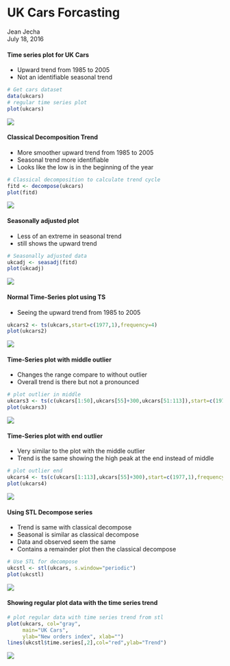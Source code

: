 # UK Cars Forcasting
Jean Jecha  
July 18, 2016  


#### Time series plot for UK Cars
  * Upward trend from 1985 to 2005
  * Not an identifiable seasonal trend

```r
# Get cars dataset
data(ukcars)
# regular time series plot
plot(ukcars)
```

![](UKCarsForcasting_files/figure-html/get.cars-1.png)<!-- -->

#### Classical Decomposition Trend
  * More smoother upward trend from 1985 to 2005
  * Seasonal trend more identifiable
  * Looks like the low is in the beginning of the year

```r
# Classical decomposition to calculate trend cycle
fitd <- decompose(ukcars)
plot(fitd)
```

![](UKCarsForcasting_files/figure-html/decompose.cars-1.png)<!-- -->

####  Seasonally adjusted plot
  * Less of an extreme in seasonal trend
  * still shows the upward trend

```r
# Seasonally adjusted data
ukcadj <- seasadj(fitd)
plot(ukcadj)
```

![](UKCarsForcasting_files/figure-html/seas.adj.cars-1.png)<!-- -->

####  Normal Time-Series plot using TS
  * Seeing the upward trend from 1985 to 2005

```r
ukcars2 <- ts(ukcars,start=c(1977,1),frequency=4)
plot(ukcars2)
```

![](UKCarsForcasting_files/figure-html/ts.cars-1.png)<!-- -->

#### Time-Series plot with middle outlier
  * Changes the range compare to without outlier
  * Overall trend is there but not a pronounced


```r
# plot outlier in middle
ukcars3 <- ts(c(ukcars[1:50],ukcars[55]+300,ukcars[51:113]),start=c(1977,1),frequency=4)
plot(ukcars3)
```

![](UKCarsForcasting_files/figure-html/ts.cars.middle.outlier-1.png)<!-- -->

#### Time-Series plot with end outlier
  * Very similar to the plot with the middle outlier
  * Trend is the same showing the high peak at the end instead of middle

```r
# plot outlier end
ukcars4 <- ts(c(ukcars[1:113],ukcars[55]+300),start=c(1977,1),frequency=4)
plot(ukcars4)
```

![](UKCarsForcasting_files/figure-html/ts.cars.end.outlier-1.png)<!-- -->

#### Using STL Decompose series
  * Trend is same with classical decompose
  * Seasonal is similar as classical decompose
  * Data and observed seem the same
  * Contains a remainder plot then the classical decompose

```r
# Use STL for decompose
ukcstl <- stl(ukcars, s.window="periodic")
plot(ukcstl)
```

![](UKCarsForcasting_files/figure-html/stl.cars-1.png)<!-- -->

#### Showing regular plot data with the time series trend

```r
# plot regular data with time series trend from stl
plot(ukcars, col="gray",
     main="UK Cars",
     ylab="New orders index", xlab="")
lines(ukcstl$time.series[,2],col="red",ylab="Trend")
```

![](UKCarsForcasting_files/figure-html/cars.series.trend-1.png)<!-- -->


